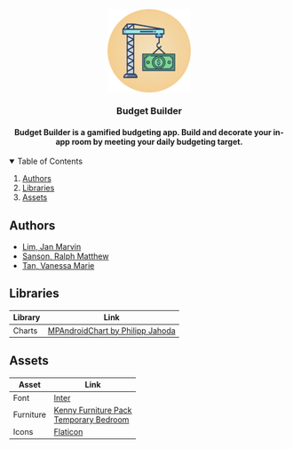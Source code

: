 <div align="center">
  <img src="./android/res/drawable/logo_round.png" alt="Budget Builder logo" width="150" height="150" align="center">
</div>
<h3 align ="center"> Budget Builder </h3>
<h4 align = "center">
  Budget Builder is a gamified budgeting app. Build and decorate your in-app room by meeting your daily budgeting target.
</h4>

<!-- TABLE OF CONTENTS -->
<details open="open">
  <summary>Table of Contents</summary>
  <ol>
    <li><a href="#authors">Authors</a></li>
    <li><a href="#libraries">Libraries</a></li>
    <li><a href="#assets">Assets</a></li>
  </ol>
</details>

## Authors
- [Lim, Jan Marvin](https://github.com/J-Marvin)
- [Sanson, Ralph Matthew](https://github.com/SansRalph)
- [Tan, Vanessa Marie](https://github.com/vanessa-tan09)

## Libraries
| Library | Link |
| ------- | ---- |
| Charts | [MPAndroidChart by Philipp Jahoda](https://weeklycoding.com/mpandroidchart/) |

## Assets
| Asset | Link |
| ------| -----|
| Font | [Inter](https://fonts.google.com/specimen/Inter) |
| Furniture | [Kenny Furniture Pack](https://opengameart.org/content/furniture-kit) <br> [Temporary Bedroom](https://favpng.com/png_view/design-interior-design-services-isometric-projection-living-room-png/T9Chxzw7) |
| Icons | [Flaticon](https://www.flaticon.com)
